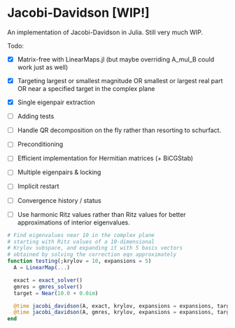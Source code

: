 # Jacobi-Davidson [WIP!]

An implementation of Jacobi-Davidson in Julia. Still very much WIP.

Todo:

 - [x] Matrix-free with LinearMaps.jl (but maybe overriding A_mul_B could work just as well)
 - [x] Targeting largest or smallest magnitude OR smallest or largest real part OR near a specified target in the complex plane
 - [x] Single eigenpair extraction
 - [ ] Adding tests
 - [ ] Handle QR decomposition on the fly rather than resorting to schurfact.
 - [ ] Preconditioning
 - [ ] Efficient implementation for Hermitian matrices (+ BiCGStab)
 - [ ] Multiple eigenpairs & locking
 - [ ] Implicit restart
 - [ ] Convergence history / status
 - [ ] Use harmonic Ritz values rather than Ritz values for better approximations of interior eigenvalues.


```julia
# Find eigenvalues near 10 in the complex plane
# starting with Ritz values of a 10-dimensional
# Krylov subspace, and expanding it with 5 basis vectors
# obtained by solving the correction eqn approximately
function testing(;krylov = 10, expansions = 5)
  A = LinearMap(...)

  exact = exact_solver()
  gmres = gmres_solver()
  target = Near(10.0 + 0.0im)

  @time jacobi_davidson(A, exact, krylov, expansions = expansions, target = target)
  @time jacobi_davidson(A, gmres, krylov, expansions = expansions, target = target)
end
```